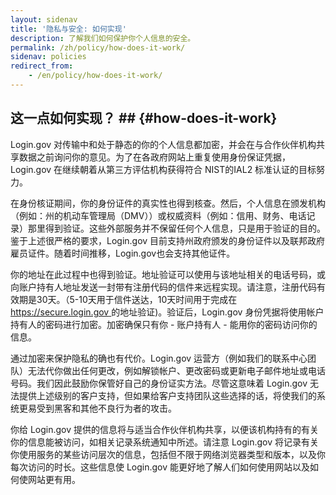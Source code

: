 ```yaml
---
layout: sidenav
title: '隐私与安全: 如何实现'
description: 了解我们如何保护你个人信息的安全。
permalink: /zh/policy/how-does-it-work/
sidenav: policies
redirect_from:
    - /en/policy/how-does-it-work/
---
```

## 这一点如何实现？ ## {#how-does-it-work}

Login.gov 对传输中和处于静态的你的个人信息都加密，并会在与合作伙伴机构共享数据之前询问你的意见。为了在各政府网站上重复使用身份保证凭据，Login.gov 在继续朝着从第三方评估机构获得符合 NIST的IAL2 标准认证的目标努力。

在身份核证期间，你的身份证件的真实性也得到核查。然后，个人信息在颁发机构（例如：州的机动车管理局（DMV））或权威资料（例如：信用、财务、电话记录）那里得到验证。这些外部服务并不保留任何个人信息，只是用于验证的目的。鉴于上述很严格的要求，Login.gov 目前支持州政府颁发的身份证件以及联邦政府雇员证件。随着时间推移，Login.gov也会支持其他证件。

你的地址在此过程中也得到验证。地址验证可以使用与该地址相关的电话号码，或向账户持有人地址发送一封带有注册代码的信件来远程实现。请注意，注册代码有效期是30天。（5-10天用于信件送达，10天时间用于完成在 [https://secure.login.gov ](https://secure.login.gov)的地址验证)。验证后，Login.gov 身份凭据将使用帐户持有人的密码进行加密。加密确保只有你 - 账户持有人 - 能用你的密码访问你的信息。

通过加密来保护隐私的确也有代价。Login.gov 运营方（例如我们的联系中心团队）无法代你做出任何更改，例如解锁帐户、更改密码或更新电子邮件地址或电话号码。我们因此鼓励你保管好自己的身份证实方法。尽管这意味着 Login.gov 无法提供上述级别的客户支持，但如果给客户支持团队这些选择的话，将使我们的系统更易受到黑客和其他不良行为者的攻击。

你给 Login.gov 提供的信息将与适当合作伙伴机构共享，以便该机构持有的有关你的信息能被访问，如相关记录系统通知中所述。请注意 Login.gov 将记录有关你使用服务的某些访问层次的信息，包括但不限于网络浏览器类型和版本，以及你每次访问的时长。这些信息使 Login.gov 能更好地了解人们如何使用网站以及如何使网站更有用。
